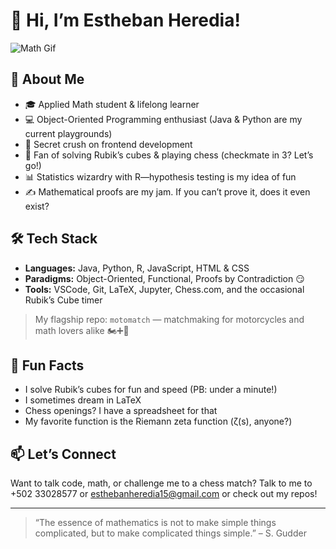 # 👋 Hi, I’m Estheban Heredia!

![Math Gif]([https://media.giphy.com/media/2woY1qgP4F5p6/giphy.gif](https://media4.giphy.com/media/v1.Y2lkPTc5MGI3NjExcWc3N2xwbmVhbWY1czE1Z3VzbTF0eTR4ZmNpOWExcTdyY2J1ZndoYyZlcD12MV9pbnRlcm5hbF9naWZfYnlfaWQmY3Q9Zw/3tEFVAbfzzcwo/giphy.gif))

## 🚀 About Me
- 🎓 Applied Math student & lifelong learner
- 💻 Object-Oriented Programming enthusiast (Java & Python are my current playgrounds)
- 🎨 Secret crush on frontend development
- 🧠 Fan of solving Rubik’s cubes & playing chess (checkmate in 3? Let’s go!)
- 📊 Statistics wizardry with R—hypothesis testing is my idea of fun
- ✍️ Mathematical proofs are my jam. If you can’t prove it, does it even exist?

## 🛠️ Tech Stack
- **Languages:** Java, Python, R, JavaScript, HTML & CSS  
- **Paradigms:** Object-Oriented, Functional, Proofs by Contradiction 😏  
- **Tools:** VSCode, Git, LaTeX, Jupyter, Chess.com, and the occasional Rubik’s Cube timer

> My flagship repo: `motomatch` — matchmaking for motorcycles and math lovers alike 🏍️➕🧮

## 🧩 Fun Facts
- I solve Rubik’s cubes for fun and speed (PB: under a minute!)
- I sometimes dream in LaTeX
- Chess openings? I have a spreadsheet for that
- My favorite function is the Riemann zeta function (ζ(s), anyone?)

## 📫 Let’s Connect
Want to talk code, math, or challenge me to a chess match? Talk to me to +502 33028577 or esthebanheredia15@gmail.com or check out my repos!

---

> “The essence of mathematics is not to make simple things complicated, but to make complicated things simple.” – S. Gudder

